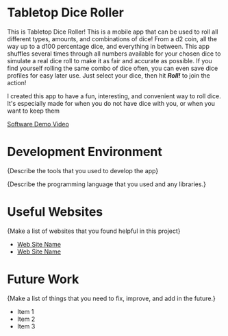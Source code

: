 # Tabletop Dice Roller

This is Tabletop Dice Roller! This is a mobile app that can be used to roll all different types, amounts, and combinations of dice! From a d2 coin, all the way up to a d100 percentage dice, and everything in between. This app shuffles several times through all numbers available for your chosen dice to simulate a real dice roll to make it as fair and accurate as possible. If you find yourself rolling the same combo of dice often, you can even save dice profiles for easy later use. Just select your dice, then hit **_Roll!_** to join the action!

I created this app to have a fun, interesting, and convenient way to roll dice. It's especially made for when you do not have dice with you, or when you want to keep them

[Software Demo Video](http://youtube.link.goes.here)

# Development Environment

{Describe the tools that you used to develop the app}

{Describe the programming language that you used and any libraries.}

# Useful Websites

{Make a list of websites that you found helpful in this project}
* [Web Site Name](http://url.link.goes.here)
* [Web Site Name](http://url.link.goes.here)

# Future Work

{Make a list of things that you need to fix, improve, and add in the future.}
* Item 1
* Item 2
* Item 3
